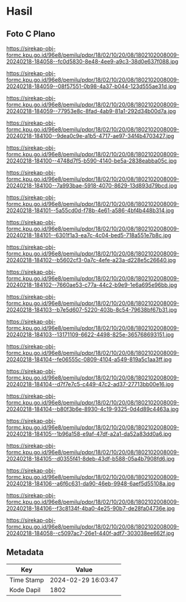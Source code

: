 # Hasil

## Foto C Plano

https://sirekap-obj-formc.kpu.go.id/96e8/pemilu/pdpr/18/02/10/20/08/1802102008009-20240218-184058--fc0d5830-8e48-4ee9-a9c3-38d0e637f088.jpg

https://sirekap-obj-formc.kpu.go.id/96e8/pemilu/pdpr/18/02/10/20/08/1802102008009-20240218-184059--08f57551-0b98-4a37-b044-123d555ae31d.jpg

https://sirekap-obj-formc.kpu.go.id/96e8/pemilu/pdpr/18/02/10/20/08/1802102008009-20240218-184059--77953e8c-8fad-4ab9-81a1-292d34b00d7a.jpg

https://sirekap-obj-formc.kpu.go.id/96e8/pemilu/pdpr/18/02/10/20/08/1802102008009-20240218-184100--9dea0c9e-a1b5-4717-ae97-34f4b4703427.jpg

https://sirekap-obj-formc.kpu.go.id/96e8/pemilu/pdpr/18/02/10/20/08/1802102008009-20240218-184100--4748d7f5-b590-4140-be5a-2838eabba05c.jpg

https://sirekap-obj-formc.kpu.go.id/96e8/pemilu/pdpr/18/02/10/20/08/1802102008009-20240218-184100--7a993bae-5918-4070-8629-13d893d79bcd.jpg

https://sirekap-obj-formc.kpu.go.id/96e8/pemilu/pdpr/18/02/10/20/08/1802102008009-20240218-184101--5a55cd0d-f78b-4e61-a586-4bf4b448b314.jpg

https://sirekap-obj-formc.kpu.go.id/96e8/pemilu/pdpr/18/02/10/20/08/1802102008009-20240218-184101--6301f1a3-ea7c-4c04-bed5-718a551e7b8c.jpg

https://sirekap-obj-formc.kpu.go.id/96e8/pemilu/pdpr/18/02/10/20/08/1802102008009-20240218-184102--b5602cf3-0a7c-4efe-a23a-d228e5c26640.jpg

https://sirekap-obj-formc.kpu.go.id/96e8/pemilu/pdpr/18/02/10/20/08/1802102008009-20240218-184102--7660ae53-c77a-44c2-b9e9-1e6a695e96bb.jpg

https://sirekap-obj-formc.kpu.go.id/96e8/pemilu/pdpr/18/02/10/20/08/1802102008009-20240218-184103--b7e5d607-5220-403b-8c54-79638bf67b31.jpg

https://sirekap-obj-formc.kpu.go.id/96e8/pemilu/pdpr/18/02/10/20/08/1802102008009-20240218-184103--13171109-6622-4498-825e-365768693151.jpg

https://sirekap-obj-formc.kpu.go.id/96e8/pemilu/pdpr/18/02/10/20/08/1802102008009-20240218-184104--fe06555c-0809-4104-a549-819a5c1aa3ff.jpg

https://sirekap-obj-formc.kpu.go.id/96e8/pemilu/pdpr/18/02/10/20/08/1802102008009-20240218-184104--d7f7e7c5-c449-47c2-ad37-27713bb00e16.jpg

https://sirekap-obj-formc.kpu.go.id/96e8/pemilu/pdpr/18/02/10/20/08/1802102008009-20240218-184104--b80f3b6e-8930-4c19-9325-0d4d89c4463a.jpg

https://sirekap-obj-formc.kpu.go.id/96e8/pemilu/pdpr/18/02/10/20/08/1802102008009-20240218-184105--1b96a158-e9af-47df-a2a1-da52a83dd0a6.jpg

https://sirekap-obj-formc.kpu.go.id/96e8/pemilu/pdpr/18/02/10/20/08/1802102008009-20240218-184105--d0355f41-8deb-43df-b588-05a4b7908fd6.jpg

https://sirekap-obj-formc.kpu.go.id/96e8/pemilu/pdpr/18/02/10/20/08/1802102008009-20240218-184106--a6f6c631-da90-46eb-9948-6aef5d55108a.jpg

https://sirekap-obj-formc.kpu.go.id/96e8/pemilu/pdpr/18/02/10/20/08/1802102008009-20240218-184106--f3c8134f-4ba0-4e25-90b7-de28fa04736e.jpg

https://sirekap-obj-formc.kpu.go.id/96e8/pemilu/pdpr/18/02/10/20/08/1802102008009-20240218-184058--c5097ac7-26e1-440f-adf7-303038ee662f.jpg


## Metadata

| Key        | Value               |
| ---------- | ------------------- |
| Time Stamp | 2024-02-29 16:03:47 |
| Kode Dapil | 1802                |



